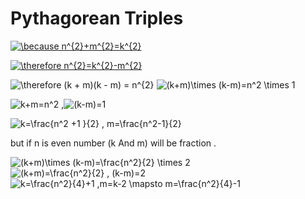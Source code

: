 # Pythagorean Triples 
  <a href="https://www.codecogs.com/eqnedit.php?latex=\because&space;n^{2}&plus;m^{2}=k^{2}" target="_blank"><img src="https://latex.codecogs.com/gif.latex?\because&space;n^{2}&plus;m^{2}=k^{2}" title="\because n^{2}+m^{2}=k^{2}" /></a>
  
  <a href="https://www.codecogs.com/eqnedit.php?latex=\therefore&space;n^{2}=k^{2}-m^{2}" target="_blank"><img src="https://latex.codecogs.com/gif.latex?\therefore&space;n^{2}=k^{2}-m^{2}" title="\therefore n^{2}=k^{2}-m^{2}" /></a>
  
  <img src="https://latex.codecogs.com/gif.latex?\therefore&space;(k&space;&plus;&space;m)(k&space;-&space;m)&space;=&space;n^{2}" title="\therefore (k + m)(k - m) = n^{2}" />
  
<img src="https://latex.codecogs.com/gif.latex?(k&plus;m)\times&space;(k-m)=n^2&space;\times&space;1" title="(k+m)\times (k-m)=n^2 \times 1" />

  <img src="https://latex.codecogs.com/gif.latex?k&plus;m=n^2&space;," title="k+m=n^2 ," /><img src="https://latex.codecogs.com/gif.latex?(k-m)=1" title="(k-m)=1" />
  
  <img src="https://latex.codecogs.com/gif.latex?k=\frac{n^2&space;&plus;1&space;}{2}&space;,&space;m=\frac{n^2-1}{2}" title="k=\frac{n^2 +1 }{2} , m=\frac{n^2-1}{2}" />
  
  but if n is even number (k And m) will be fraction . 
  
<img src="https://latex.codecogs.com/gif.latex?(k&plus;m)\times&space;(k-m)=\frac{n^2}{2}&space;\times&space;2" title="(k+m)\times (k-m)=\frac{n^2}{2} \times 2" />

<img src="https://latex.codecogs.com/gif.latex?(k&plus;m)=\frac{n^2}{2}&space;,&space;(k-m)=2" title="(k+m)=\frac{n^2}{2} , (k-m)=2" />

<img src="https://latex.codecogs.com/gif.latex?k=\frac{n^2}{4}&plus;1&space;,m=k-2&space;\mapsto&space;m=\frac{n^2}{4}-1" title="k=\frac{n^2}{4}+1 ,m=k-2 \mapsto m=\frac{n^2}{4}-1" />

